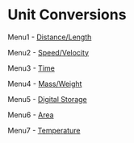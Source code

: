 Unit Conversions
===================

<p>Menu1 - <a href="https://github.com/sagargarg/UnitConversion/blob/master/menu1_layout.xml">Distance/Length</a></p>
<p>Menu2 - <a href="https://github.com/sagargarg/UnitConversion/blob/master/menu2_layout.xml">Speed/Velocity</a></p>
<p>Menu3 - <a href="https://github.com/sagargarg/UnitConversion/blob/master/menu3_layout.xml">Time</a></p>
<p>Menu4 - <a href="https://github.com/sagargarg/UnitConversion/blob/master/menu4_layout.xml">Mass/Weight</a></p>
<p>Menu5 - <a href="https://github.com/sagargarg/UnitConversion/blob/master/menu5_layout.xml">Digital Storage</a></p>
<p>Menu6 - <a href="https://github.com/sagargarg/UnitConversion/blob/master/menu6_layout.xml">Area</a></p>
<p>Menu7 - <a href="https://github.com/sagargarg/UnitConversion/blob/master/menu7_layout.xml">Temperature</a></p>
